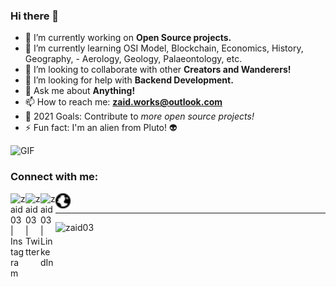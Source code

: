 ### Hi there 👋

- 🔭 I’m currently working on **Open Source projects.**
- 🌱 I’m currently learning OSI Model, Blockchain, Economics, History, Geography, - Aerology, Geology, Palaeontology, etc.
- 👯 I’m looking to collaborate with other **Creators and Wanderers!**
- 🤔 I’m looking for help with **Backend Development.**
- 💬 Ask me about **Anything!**
- 📫 How to reach me: **zaid.works@outlook.com**
- 🥅 2021 Goals: Contribute to _more open source projects!_
- ⚡ Fun fact: I'm an alien from Pluto! 👽

<img alt="GIF" src="https://github.com/abhisheknaiidu/abhisheknaiidu/blob/master/code.gif?raw=true" width="500" />

<br>

### Connect with me:

[<img align="left" alt="zaid03 | Instagram" width="24px" src="https://cdn.jsdelivr.net/npm/simple-icons@v3/icons/instagram.svg" />][instagram]

[<img align="left" alt="zaid03 | Twitter" width="24px" src="https://cdn.jsdelivr.net/npm/simple-icons@v3/icons/twitter.svg" />][twitter]

[<img align="left" alt="zaid03 | LinkedIn" width="24px" src="https://cdn.jsdelivr.net/npm/simple-icons@v3/icons/linkedin.svg" />][linkedin]

[<img align="left" alt="zaid.works" width="24px" src="https://raw.githubusercontent.com/iconic/open-iconic/master/svg/globe.svg" />][website]

[website]: http://zaid.works
[twitter]: https://twitter.com/zaid03_
[instagram]: https://instagram.com/zaid03
[linkedin]: https://linkedin.com/in/zaid03

<br>

---

<p> <img src="https://komarev.com/ghpvc/?username=zaid03&label=Profile%20views&color=0e75b6&style=flat" alt="zaid03" /> </p>
